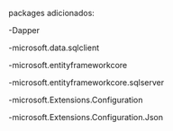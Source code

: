 packages adicionados:

-Dapper

-microsoft.data.sqlclient

-microsoft.entityframeworkcore

-microsoft.entityframeworkcore.sqlserver

-microsoft.Extensions.Configuration

-microsoft.Extensions.Configuration.Json
